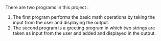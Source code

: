 There are two programs in this project :
1) The first program performs the basic math operations by taking the input from the user and displaying the output.
2) The second program is a greeting program in which two strings are taken as input from the user and added and displayed in the output.
